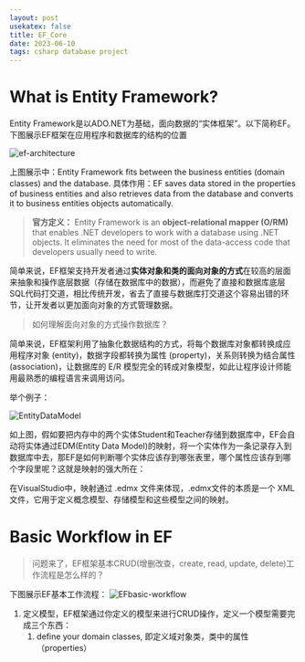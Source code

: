 ```yaml
---
layout: post
usekatex: false
title: EF_Core
date: 2023-06-10
tags: csharp database project
---
```


# What is Entity Framework?

Entity Framework是以ADO.NET为基础，面向数据的“实体框架”。以下简称EF。下图展示EF框架在应用程序和数据库的结构的位置

<!--more-->

![ef-architecture]({{site.baseurl}}/assets/img/ef-in-app-architecture.jpg)

上图展示中：Entity Framework fits between the business entities (domain classes) and the database. 
具体作用：EF saves data stored in the properties of business entities and also retrieves data from the database and converts it to business entities objects automatically. 

> **官方定义：** Entity Framework is an **object-relational mapper (O/RM)** that enables .NET developers to work with a database using .NET objects. It eliminates the need for most of the data-access code that developers usually need to write.

简单来说，EF框架支持开发者通过**实体对象和类的面向对象的方式**在较高的层面来抽象和操作底层数据（存储在数据库中的数据），而避免了直接和数据库底层SQL代码打交道，相比传统开发，省去了直接与数据库打交道这个容易出错的环节，让开发者以更加面向对象的方式管理数据。

> 如何理解面向对象的方式操作数据库？

简单来说，EF框架利用了抽象化数据结构的方式，将每个数据库对象都转换成应用程序对象 (entity)，数据字段都转换为属性 (property)，关系则转换为结合属性 (association)，让数据库的 E/R 模型完全的转成对象模型，如此让程序设计师能用最熟悉的编程语言来调用访问。 

<!--more-->

举个例子：

![EntityDataModel]({{site.baseurl}}/assets/img/EntityDataModel.png)

如上图，假如要把内存中的两个实体Student和Teacher存储到数据库中，EF会自动将实体通过EDM(Entity Data Model)的映射，将一个实体作为一条记录存入到数据库中去，那EF是如何判断哪个实体应该存到哪张表里，哪个属性应该存到哪个字段里呢？这就是映射的强大所在：

在VisualStudio中，映射通过  .edmx 文件来体现，.edmx文件的本质是一个 XML 文件，它用于定义概念模型、存储模型和这些模型之间的映射。

# Basic Workflow in EF

> 问题来了，EF框架基本CRUD(增删改查，create, read, update, delete)工作流程是怎么样的？

下图展示EF基本工作流程：
![EFbasic-workflow]({{site.baseurl}}/assets/img/basic-workflow.png)

1. 定义模型，EF框架通过你定义的模型来进行CRUD操作，定义一个模型需要完成三个东西：
   1. define your domain classes, 即定义域对象类，类中的属性（properties）
